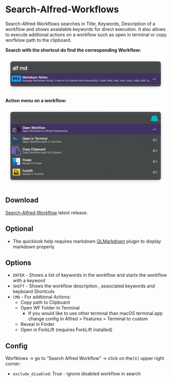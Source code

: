 # Search-Alfred-Workflows

Search-Alfred-Workflows searches in Title, Keywords, Description of a workflow and shows avaialable keywords for direct execution. It also allows to execute addtional actions on a workflow such as open in terminal or copy worfklow path to the clipboard.

**Search with the shortcut do find the corresponding Workflow:**

![Screen Shot 2019-08-05 at 07.33.33](README.assets/alf.png)

**Action menu on a workflow:**

![Screen Shot 2019-08-05 at 07.33.42](README.assets/actions.png)

## Download

[Search-Alfred-Workflow](https://github.com/Acidham/search-alfred-workflows/releases/latest) latest release.

## Optional

* The quicklook help requires markdown [QLMarkdown](https://github.com/toland/qlmarkdown/issues) plugin to display markdown properly

## Options

* `ENTER` - Shows a list of keywords in the workflow and starts the workflow with a keyword
* `SHIFT` - Shows the workflow description , associated keywords and keyboard Shortcuts
* `CMD` - For addtional Actions:
  * Copy path to Clipboard
  * Open WF Folder in Terminal 
    * If you would like to use other terminal than macOS terminal.app change config in Alfred > Features > Terminal to custom
  * Reveal in Finder
  * Open in ForkLift (requires ForkLift installed)

## Config

Worfklows → go to “Search Alfred Workflow” → click on the`[X]` upper right corner: 

* `exclude_disabled`: True - ignore disabled workflow in search
